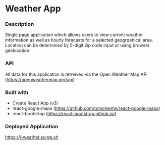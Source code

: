 # Weather App

### Description

Single page application which allows users to view current weather information as well as hourly forecasts for a selected geogrpahical area. Location can be determined by 5-digit zip code input or using browser geolocation.

### API

All data for this application is retreived via the Open Weather Map API (https://openweathermap.org/api)

### Built with

- Create React App (v3)
- react-google-maps (https://github.com/tomchentw/react-google-maps)
- react-bootstrap (https://react-bootstrap.github.io/)

### Deployed Application

https://j-weather.surge.sh
